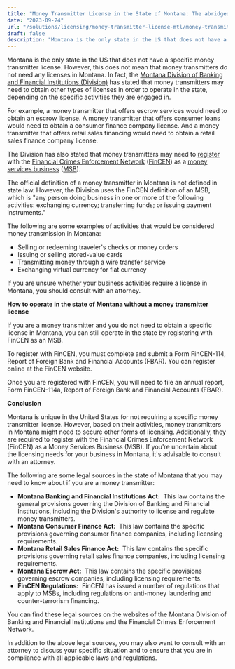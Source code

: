 ```yaml
---
title: "Money Transmitter License in the State of Montana: The abridged version"
date: "2023-09-24"
url: "/solutions/licensing/money-transmitter-license-mtl/money-transmitter-license-in-the-state-of-montana-the-abridged-version/"
draft: false
description: "Montana is the only state in the US that does not have a specific money transmitter license. However, this does not mean that money transmitters do no..."
---
```


Montana is the only state in the US that does not have a specific money transmitter license. However, this does not mean that money transmitters do not need any licenses in Montana. In fact, the [Montana Division of Banking and Financial Institutions (Division)](https://banking.mt.gov/) has stated that money transmitters may need to obtain other types of licenses in order to operate in the state, depending on the specific activities they are engaged in.

For example, a money transmitter that offers escrow services would need to obtain an escrow license. A money transmitter that offers consumer loans would need to obtain a consumer finance company license. And a money transmitter that offers retail sales financing would need to obtain a retail sales finance company license.

The Division has also stated that money transmitters may need to [register](https://faisalkhan.com/learn/explainers/fincen-registration/) with the [Financial Crimes Enforcement Network](https://faisalkhan.com/learn/explainers/financial-crimes-enforcement-network-fincen/) ([FinCEN](https://faisalkhan.com/learn/explainers/financial-crimes-enforcement-network-fincen/)) as a [money services business](https://faisalkhan.com/learn/explainers/money-services-business-msb/) ([MSB](https://faisalkhan.com/learn/explainers/money-services-business-msb/)).

The official definition of a money transmitter in Montana is not defined in state law. However, the Division uses the FinCEN definition of an MSB, which is "any person doing business in one or more of the following activities: exchanging currency; transferring funds; or issuing payment instruments."

The following are some examples of activities that would be considered money transmission in Montana:

  * Selling or redeeming traveler's checks or money orders
  * Issuing or selling stored-value cards
  * Transmitting money through a wire transfer service
  * Exchanging virtual currency for fiat currency

If you are unsure whether your business activities require a license in Montana, you should consult with an attorney.

**How to operate in the state of Montana without a money transmitter license**

If you are a money transmitter and you do not need to obtain a specific license in Montana, you can still operate in the state by registering with FinCEN as an MSB.

To register with FinCEN, you must complete and submit a Form FinCEN-114, Report of Foreign Bank and Financial Accounts (FBAR). You can register online at the FinCEN website.

Once you are registered with FinCEN, you will need to file an annual report, Form FinCEN-114a, Report of Foreign Bank and Financial Accounts (FBAR).

**Conclusion**

Montana is unique in the United States for not requiring a specific money transmitter license. However, based on their activities, money transmitters in Montana might need to secure other forms of licensing. Additionally, they are required to register with the Financial Crimes Enforcement Network (FinCEN) as a Money Services Business (MSB). If you're uncertain about the licensing needs for your business in Montana, it's advisable to consult with an attorney.

The following are some legal sources in the state of Montana that you may need to know about if you are a money transmitter:

  * **Montana Banking and Financial Institutions Act:**  This law contains the general provisions governing the Division of Banking and Financial Institutions, including the Division's authority to license and regulate money transmitters.
  * **Montana Consumer Finance Act:**  This law contains the specific provisions governing consumer finance companies, including licensing requirements.
  * **Montana Retail Sales Finance Act:**  This law contains the specific provisions governing retail sales finance companies, including licensing requirements.
  * **Montana Escrow Act:**  This law contains the specific provisions governing escrow companies, including licensing requirements.
  * **FinCEN Regulations:**  FinCEN has issued a number of regulations that apply to MSBs, including regulations on anti-money laundering and counter-terrorism financing.

You can find these legal sources on the websites of the Montana Division of Banking and Financial Institutions and the Financial Crimes Enforcement Network.

In addition to the above legal sources, you may also want to consult with an attorney to discuss your specific situation and to ensure that you are in compliance with all applicable laws and regulations.